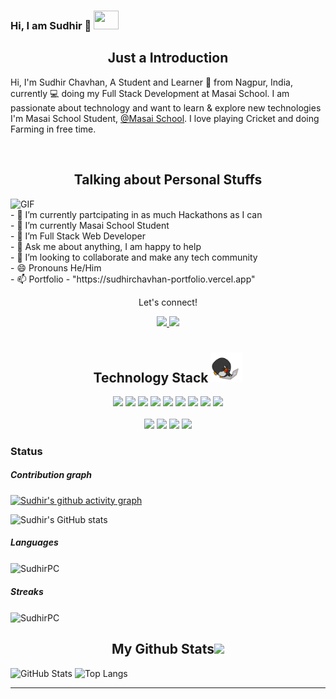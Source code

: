  ### Hi, I am Sudhir 👋 <img width="40px" height="30px" margin="10px" src="https://user-images.githubusercontent.com/97445870/165688498-9b1c93a4-ef22-4f98-8305-d77cf3e0cb5b.png"/>




<h2 align="center">Just a Introduction
</h2>

Hi, I'm Sudhir Chavhan, A Student and Learner 🚀 from Nagpur, India, currently 💻 doing my Full Stack Development at Masai School. I am passionate about technology and want to learn & explore new technologies I'm Masai School Student, [@Masai School](https://in.linkedin.com/school/masai-school/). I love playing Cricket and doing Farming in free time.

</br>
</hr>
<h2 align="center">Talking about Personal Stuffs 

</h2>
<!--   align="left" -->
  <div display="flex">
    <div >
  <img  alt="GIF" src="https://user-images.githubusercontent.com/97445870/180797867-58b38580-db28-48a1-943b-cfd98f9118e4.gif" />
  </div>
   <div >
- 🧑 I’m currently partcipating in as much Hackathons as I can </br>
- 🌱 I’m currently Masai School Student</br>
- 🌱 I’m Full Stack Web Developer</br>
- 💬 Ask me about anything, I am happy to help</br>
- 👯 I’m looking to collaborate and make any tech community</br>
- 😄 Pronouns He/Him </br>
- 📫 Portfolio - "https://sudhirchavhan-portfolio.vercel.app"

 </div>
 
</div>


<div align="center" >
<p >Let's connect!</p>
 <a href="https://www.linkedin.com/in/sudhirpc/">
    <img src="https://img.shields.io/badge/linkedin-%230077B5.svg?&style=for-the-badge&logo=linkedin&logoColor=white" />
 
</a>
 
<a href="https://twitter.com/SudhirChavhan27">
    <img src="https://img.shields.io/badge/Twitter-1DA1F2?style=for-the-badge&logo=twitter&logoColor=white" />
</a>
<!-- 
<a href="https://www.instagram.com/chavhansudhir/">
    <img src="https://img.shields.io/badge/Instagram-E4405F?style=for-the-badge&logo=instagram&logoColor=white" />
</a> -->
<!--   <a href="sudhirchavhan100@gmail.com">
 <img src= https://img.shields.io/badge/Gmail-D14836?style=for-the-badge&logo=gmail&logoColor=white />
  </a> -->




<!-- <a href="https://www.facebook.com/sudhir.chavhan.583/">
    <img src="https://img.shields.io/badge/Facebook-1877F2?style=for-the-badge&logo=facebook&logoColor=white" />
</a> -->


</div>




<h1></h1>
<p align="center">
  <h2 align="center">Technology Stack  <img src="https://github.com/Vaman93/Vaman93/blob/main/image/laptop.gif" width="50"></h2>
<div align="center">
   <img src="https://img.shields.io/badge/-HTML-c58545?style=for-the-badge&logo=html5&logoColor=c58545&labelColor=282828">
   <img src="https://img.shields.io/badge/-CSS-d1a01f?style=for-the-badge&logo=css3&logoColor=d1a01f&labelColor=282828">
   <img src="https://img.shields.io/badge/JavaScript-F7DF1E?style=for-the-badge&logo=javascript&logoColor=d1a01f&labelColor=282828">
   <img src="https://img.shields.io/badge/Node.js-43853D?style=for-the-badge&logo=node.js&logoColor=d1a01f&labelColor=282828">
   <img src="https://img.shields.io/badge/Express.js-404D59?style=for-the-badge&logo=express.js&logoColor=d1a01f&labelColor=282828">
   <img src="https://img.shields.io/badge/React-20232A?style=for-the-badge&logo=react&logoColor=61DAFB&labelColor=282828">
   <img src="https://img.shields.io/badge/MongoDB-4EA94B?style=for-the-badge&logo=mongodb&logoColor=white">
  <img src="https://img.shields.io/badge/Bootstrap-563D7C?style=for-the-badge&logo=bootstrap&logoColor=white"/>
<img src="https://img.shields.io/badge/Material--UI-0081CB?style=for-the-badge&logo=material-ui&logoColor=white"/>
  </br>
    </br>
  <img src="https://img.shields.io/badge/GitHub-100000?style=for-the-badge&logo=github&logoColor=white"/>
 
  <img src="https://img.shields.io/badge/Netlify-00C7B7?style=for-the-badge&logo=netlify&logoColor=whit"/>
  
  <img src="https://img.shields.io/badge/Heroku-430098?style=for-the-badge&logo=heroku&logoColor=white"/>
  
  <img src="https://img.shields.io/badge/Redux-593D88?style=for-the-badge&logo=redux&logoColor=white"/>
</div>
</p>

<h3>Status</h3>

<h5>Contribution graph</h5>

[![Sudhir's github activity graph](https://activity-graph.herokuapp.com/graph?username=SudhirPC&theme=react-dark)](https://github.com/SudhirPC/github-readme-activity-graph)

![Sudhir's GitHub stats](https://github-readme-stats.vercel.app/api?username=SudhirPC&show_icons=true&theme=radical)

<h5>Languages</h5>

<p><img align="center" src="https://github-readme-stats.vercel.app/api/top-langs?username=SudhirPC&show_icons=true&locale=en&layout=compact&hide=css" alt="SudhirPC" /></p>

<h5>Streaks</h5>
<p><img align="center" src="https://github-readme-streak-stats.herokuapp.com/?user=SudhirPC&" alt="SudhirPC" /></p>

<h2 align="center">
  My Github Stats<img src="https://media.giphy.com/media/VgCDAzcKvsR6OM0uWg/giphy.gif" width="50">
</h2>

![GitHub Stats](https://github-readme-stats.vercel.app/api?username=SudhirPC&theme=radical)
![Top Langs](https://github-readme-stats.vercel.app/api/top-langs/?username=SudhirPC&theme=tokyonight)

<hr> 
